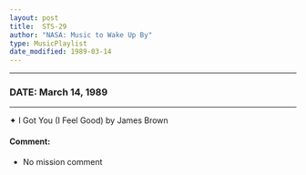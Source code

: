 ```yaml
---
layout: post
title:  STS-29
author: "NASA: Music to Wake Up By"
type: MusicPlaylist
date_modified: 1989-03-14
---
```


----
### DATE: March 14, 1989
----
✦ I Got You (I Feel Good) by James Brown

#### Comment:
* No mission comment

